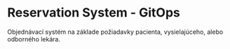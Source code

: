 # Reservation System - GitOps

Objednávací systém na základe požiadavky pacienta, vysielajúceho, alebo odborného lekára.
